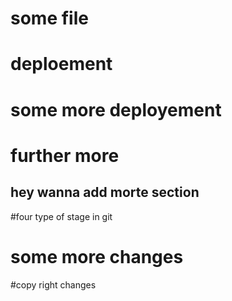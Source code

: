 # some file


# deploement

# some more deployement


# further more


## hey wanna add morte section

#four type of stage in git


# some more changes

#copy right changes